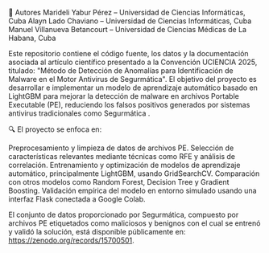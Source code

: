 👥 Autores
Marideli Yabur Pérez – Universidad de Ciencias Informáticas, Cuba
Alayn Lado Chaviano – Universidad de Ciencias Informáticas, Cuba
Manuel Villanueva Betancourt – Universidad de Ciencias Médicas de La Habana, Cuba

Este repositorio contiene el código fuente, los datos y la documentación asociada al artículo científico presentado a la Convención UCIENCIA 2025, titulado: 
"Método de Detección de Anomalías para Identificación de Malware en el Motor Antivirus de Segurmática". 
El objetivo del proyecto es desarrollar e implementar un modelo de aprendizaje automático basado en LightGBM para mejorar la detección de malware en archivos Portable Executable (PE), 
reduciendo los falsos positivos generados por sistemas antivirus tradicionales como Segurmática .

🔍 El proyecto se enfoca en:

Preprocesamiento y limpieza de datos de archivos PE.
Selección de características relevantes mediante técnicas como RFE y análisis de correlación.
Entrenamiento y optimización de modelos de aprendizaje automático, principalmente LightGBM, usando GridSearchCV.
Comparación con otros modelos como Random Forest, Decision Tree y Gradient Boosting.
Validación empírica del modelo en entorno simulado usando una interfaz Flask conectada a Google Colab.

El conjunto de datos proporcionado por Segurmática, compuesto por archivos PE etiquetados como maliciosos y benignos con el cual se entrenó y validó la solución, 
está disponible públicamente en: https://zenodo.org/records/15700501.
